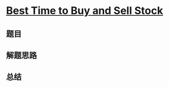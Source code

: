 # [Best Time to Buy and Sell Stock](https://leetcode.com/problems/best-time-to-buy-and-sell-stock/)
## 题目


## 解题思路


## 总结


